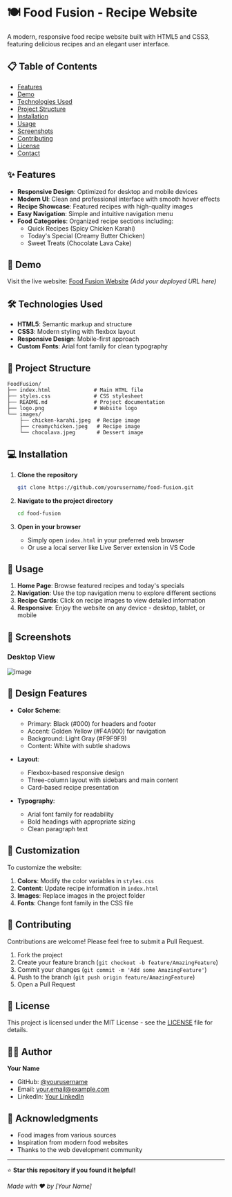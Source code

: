 # 🍽️ Food Fusion - Recipe Website

A modern, responsive food recipe website built with HTML5 and CSS3, featuring delicious recipes and an elegant user interface.

## 📋 Table of Contents
- [Features](#features)
- [Demo](#demo)
- [Technologies Used](#technologies-used)
- [Project Structure](#project-structure)
- [Installation](#installation)
- [Usage](#usage)
- [Screenshots](#screenshots)
- [Contributing](#contributing)
- [License](#license)
- [Contact](#contact)

## ✨ Features

- **Responsive Design**: Optimized for desktop and mobile devices
- **Modern UI**: Clean and professional interface with smooth hover effects
- **Recipe Showcase**: Featured recipes with high-quality images
- **Easy Navigation**: Simple and intuitive navigation menu
- **Food Categories**: Organized recipe sections including:
  - Quick Recipes (Spicy Chicken Karahi)
  - Today's Special (Creamy Butter Chicken)
  - Sweet Treats (Chocolate Lava Cake)

## 🚀 Demo

Visit the live website: [Food Fusion Website](#) *(Add your deployed URL here)*

## 🛠️ Technologies Used

- **HTML5**: Semantic markup and structure
- **CSS3**: Modern styling with flexbox layout
- **Responsive Design**: Mobile-first approach
- **Custom Fonts**: Arial font family for clean typography

## 📁 Project Structure

```
FoodFusion/
├── index.html              # Main HTML file
├── styles.css              # CSS stylesheet
├── README.md               # Project documentation
├── logo.png                # Website logo
└── images/
    ├── chicken-karahi.jpeg  # Recipe image
    ├── creamychicken.jpeg   # Recipe image
    └── chocolava.jpeg       # Dessert image
```

## 💻 Installation

1. **Clone the repository**
   ```bash
   git clone https://github.com/yourusername/food-fusion.git
   ```

2. **Navigate to the project directory**
   ```bash
   cd food-fusion
   ```

3. **Open in your browser**
   - Simply open `index.html` in your preferred web browser
   - Or use a local server like Live Server extension in VS Code

## 🎯 Usage

1. **Home Page**: Browse featured recipes and today's specials
2. **Navigation**: Use the top navigation menu to explore different sections
3. **Recipe Cards**: Click on recipe images to view detailed information
4. **Responsive**: Enjoy the website on any device - desktop, tablet, or mobile

## 📱 Screenshots

### Desktop View
![image](https://github.com/user-attachments/assets/e45e93fb-660d-40e0-88ed-4451cb2a4021)

## 🎨 Design Features

- **Color Scheme**: 
  - Primary: Black (#000) for headers and footer
  - Accent: Golden Yellow (#F4A900) for navigation
  - Background: Light Gray (#F9F9F9)
  - Content: White with subtle shadows

- **Layout**: 
  - Flexbox-based responsive design
  - Three-column layout with sidebars and main content
  - Card-based recipe presentation

- **Typography**: 
  - Arial font family for readability
  - Bold headings with appropriate sizing
  - Clean paragraph text

## 🔧 Customization

To customize the website:

1. **Colors**: Modify the color variables in `styles.css`
2. **Content**: Update recipe information in `index.html`
3. **Images**: Replace images in the project folder
4. **Fonts**: Change font family in the CSS file

## 🤝 Contributing

Contributions are welcome! Please feel free to submit a Pull Request.

1. Fork the project
2. Create your feature branch (`git checkout -b feature/AmazingFeature`)
3. Commit your changes (`git commit -m 'Add some AmazingFeature'`)
4. Push to the branch (`git push origin feature/AmazingFeature`)
5. Open a Pull Request

## 📝 License

This project is licensed under the MIT License - see the [LICENSE](LICENSE) file for details.

## 👨‍💻 Author

**Your Name**
- GitHub: [@yourusername](https://github.com/yourusername)
- Email: your.email@example.com
- LinkedIn: [Your LinkedIn](https://linkedin.com/in/yourprofile)

## 🙏 Acknowledgments

- Food images from various sources
- Inspiration from modern food websites
- Thanks to the web development community

---

⭐ **Star this repository if you found it helpful!**

*Made with ❤️ by [Your Name]*
